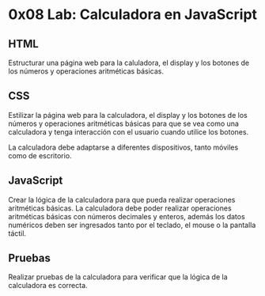 # 0x08 Lab: Calculadora en JavaScript

## HTML

Estructurar una página web para la caluladora, el display y los botones de los números y operaciones aritméticas básicas.

## CSS

Estilizar la página web para la calculadora, el display y los botones de los números y operaciones aritméticas básicas para que se vea como una calculadora y tenga interacción con el usuario cuando utilice los botones.

La calculadora debe adaptarse a diferentes dispositivos, tanto móviles como de escritorio.

## JavaScript

Crear la lógica de la calculadora para que pueda realizar operaciones aritméticas básicas. La calculadora debe poder realizar operaciones aritméticas básicas con números decimales y enteros, además los datos numéricos deben ser ingresados tanto por el teclado, el mouse o la pantalla táctil.

## Pruebas

Realizar pruebas de la calculadora para verificar que la lógica de la calculadora es correcta.
